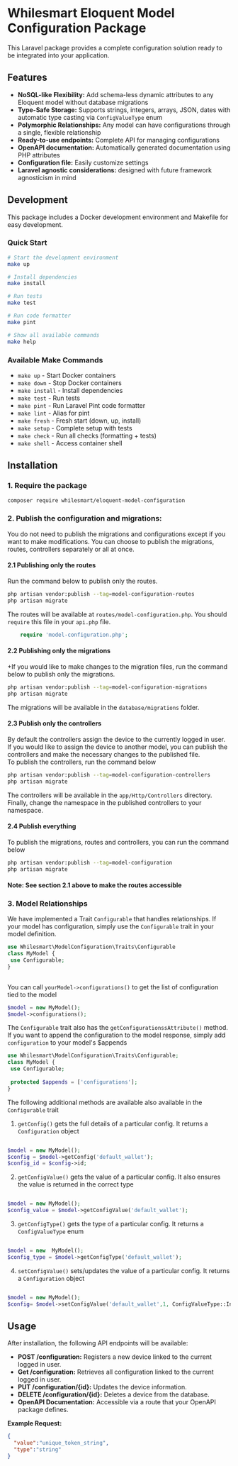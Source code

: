 # Whilesmart Eloquent Model Configuration Package

This Laravel package provides a complete configuration solution ready to be integrated into your application.

## Features

* **NoSQL-like Flexibility:** Add schema-less dynamic attributes to any Eloquent model without database migrations
* **Type-Safe Storage:** Supports strings, integers, arrays, JSON, dates with automatic type casting via `ConfigValueType` enum
* **Polymorphic Relationships:** Any model can have configurations through a single, flexible relationship
* **Ready-to-use endpoints:** Complete API for managing configurations
* **OpenAPI documentation:** Automatically generated documentation using PHP attributes
* **Configuration file:** Easily customize settings
* **Laravel agnostic considerations:** designed with future framework agnosticism in mind

## Development

This package includes a Docker development environment and Makefile for easy development.

### Quick Start

```bash
# Start the development environment
make up

# Install dependencies
make install

# Run tests
make test

# Run code formatter
make pint

# Show all available commands
make help
```

### Available Make Commands

- `make up` - Start Docker containers
- `make down` - Stop Docker containers
- `make install` - Install dependencies
- `make test` - Run tests
- `make pint` - Run Laravel Pint code formatter
- `make lint` - Alias for pint
- `make fresh` - Fresh start (down, up, install)
- `make setup` - Complete setup with tests
- `make check` - Run all checks (formatting + tests)
- `make shell` - Access container shell

## Installation

### 1. Require the package

   ```bash
   composer require whilesmart/eloquent-model-configuration
   ```

### 2. Publish the configuration and migrations:

You do not need to publish the migrations and configurations except if you want to make modifications. You can choose to
publish
the migrations, routes, controllers separately or all at once.

#### 2.1 Publishing only the routes

Run the command below to publish only the routes.

```bash
php artisan vendor:publish --tag=model-configuration-routes
php artisan migrate
```

The routes will be available at `routes/model-configuration.php`. You should `require` this file in your `api.php` file.

```php
    require 'model-configuration.php';
```

#### 2.2 Publishing only the migrations

+If you would like to make changes to the migration files, run the command below to publish only the migrations.

```bash
php artisan vendor:publish --tag=model-configuration-migrations
php artisan migrate
```

The migrations will be available in the `database/migrations` folder.

#### 2.3 Publish only the controllers

By default the controllers assign the device to the currently logged in user. If you would like to assign the device to
another model, you can publish the controllers and make the necessary changes to the published file. <br/>
To publish the controllers, run the command below

```bash
php artisan vendor:publish --tag=model-configuration-controllers
php artisan migrate
```

The controllers will be available in the `app/Http/Controllers` directory.
Finally, change the namespace in the published controllers to your namespace.


#### 2.4 Publish everything

To publish the migrations, routes and controllers, you can run the command below

```bash
php artisan vendor:publish --tag=model-configuration
php artisan migrate
```

#### Note: See section 2.1 above to make the routes accessible

### 3. Model Relationships

We have implemented a Trait `Configurable` that handles relationships. If your model has configuration, simply use the
`Configurable` trait in your model definition.

```php
use Whilesmart\ModelConfiguration\Traits\Configurable
class MyModel {
 use Configurable;
}
 
```

You can call `yourModel->configurations()` to get the list of configuration tied to the model

```php
$model = new MyModel();
$model->configurations();
```

The `Configurable` trait also has the `getConfigurationssAttribute()` method. If you want to append the configuration to the model response, simply add `configuration` to your model's $appends

```php
use Whilesmart\ModelConfiguration\Traits\Configurable;
class MyModel {
 use Configurable;
 
 protected $appends = ['configurations'];
}

```

The following additional methods are available also available in the `Configurable` trait
1. `getConfig()` gets the full details of a particular config. It returns a `Configuration` object
```php

$model = new MyModel();
$config = $model->getConfig('default_wallet');
$config_id = $config->id;
```
2. `getConfigValue()` gets the value of a particular config. It also ensures the value is returned in the correct type
```php

$model = new MyModel();
$config_value = $model->getConfigValue('default_wallet');
```

3. `getConfigType()` gets the type of a particular config. It returns a `ConfigValueType` enum
```php

$model = new  MyModel();
$config_type = $model->getConfigType('default_wallet');
```
4. `setConfigValue()` sets/updates the value of a particular config. It returns a `Configuration` object
```php

$model = new MyModel();
$config= $model->setConfigValue('default_wallet',1, ConfigValueType::Integer);
```

## Usage

After installation, the following API endpoints will be available:

* **POST /configuration:** Registers a new device linked to the current logged in user.
* **Get /configuration:** Retrieves all configuration linked to the current logged in user.
* **PUT /configuration/{id}:** Updates the device information.
* **DELETE /configuration/{id}:** Deletes a device from the database.
* **OpenAPI Documentation:** Accessible via a route that your OpenAPI package defines.

**Example  Request:**

```json
{
  "value":"unique_token_string",
  "type":"string"
}
